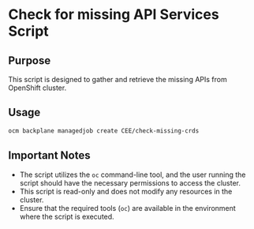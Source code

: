 # Check for missing API Services Script

## Purpose

This script is designed to gather and retrieve the missing APIs from OpenShift cluster.

## Usage

```bash
ocm backplane managedjob create CEE/check-missing-crds
```


## Important Notes

- The script utilizes the `oc` command-line tool, and the user running the script should have the necessary permissions to access the cluster.
- This script is read-only and does not modify any resources in the cluster.
- Ensure that the required tools (`oc`) are available in the environment where the script is executed.
